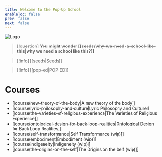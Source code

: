 ```yaml
---
title: Welcome to the Pop-Up School
enableToc: false
prev: false
next: false
---
```


<img src="/static/logo.png" alt="Logo" />

> [!question]
> **You might wonder [[seeds/why-we-need-a-school-like-this|why we need a school like this?]]**

> [!info] [[seeds|Seeds]]

> [!info] [[pop-ed|POP-ED]]

# Courses

- [[course/new-theory-of-the-body|A new theory of the body]]
- [[course/lyric-philosophy-and-culture|Lyric Philosophy and Culture]]
- [[course/the-varieties-of-religious-experience|The Varieties of Religious Experience]]
- [[course/ontological-design-for-back-loop-realities|Ontological Design for Back Loop Realities]]
- [[course/self-transformance|Self Transformance (wip)]]
- [[course/embodiment|Embodiment (wip)]]
- [[course/indigeneity|Indigeneity (wip)]]
- [[course/the-origins-on-the-self|The Origins on the Self (wip)]]





